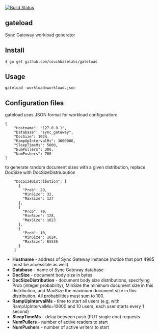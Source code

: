[![Build Status](http://drone.couchbase.io/api/badges/couchbaselabs/gateload/status.svg)](http://drone.couchbase.io/couchbaselabs/gateload)

gateload
--------

Sync Gateway workload generator

Install
-------

```
$ go get github.com/couchbaselabs/gateload
```

Usage
-----

```
gateload -workload=workload.json
```


Configuration files
-------------------

gateload uses JSON format for workload configuration:

    {
        "Hostname": "127.0.0.1",
        "Database": "sync_gateway",
        "DocSize": 1024,
        "RampUpIntervalMs": 3600000,
        "SleepTimeMs": 5000,
        "NumPullers": 300,
        "NumPushers": 700
    }

to generate random document sizes with a given distribution, replace DocSize with DocSizeDistriubution

        "DocSizeDistribution": [
          {
            "Prob": 20,
            "MinSize": 32,
            "MaxSize": 127
          },
          {
            "Prob": 70,
            "MinSize": 128,
            "MaxSize": 1023
          },
          {
            "Prob": 10,
            "MinSize": 1024,
            "MaxSize": 65536
          }
        ]

* **Hostname** - address of Sync Gateway instance (notice that port 4985 must be accessible as well)
* **Database** - name of Sync Gateway database
* **DocSize** - document body size in bytes
* **DocSizeDistribution** - document body size distributions, specifying Prob (integer probability), MinSize the minimum document size in this distribution, and MaxSize the maximum document size in this distribution.  All probabilities must sum to 100.
* **RampUpIntervalMs** - time to start all users (e.g, with RampUpIntervalMs=10000 and 10 users, each user starts every 1 second)
* **SleepTimeMs** - delay between push (PUT single doc) requests
* **NumPullers** - number of active readers to start
* **NumPushers** - number of active writers to start
